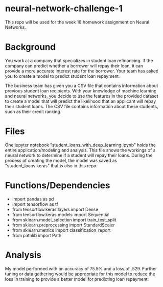 # neural-network-challenge-1
This repo will be used for the week 18 homework assignment on Neural Networks.

# Background
You work at a company that specializes in student loan refinancing. If the company can predict whether a borrower will repay their loan, it can provide a more accurate interest rate for the borrower. Your team has asked you to create a model to predict student loan repayment.

The business team has given you a CSV file that contains information about previous student loan recipients. With your knowledge of machine learning and neural networks, you decide to use the features in the provided dataset to create a model that will predict the likelihood that an applicant will repay their student loans. The CSV file contains information about these students, such as their credit ranking.

# Files
One jupyter notebook "student_loans_with_deep_learning.ipynb" holds the entire application/modeling and analysis. This file shows the workings of a neural network to determine if a student will repay their loans. During the process of creating the model, the model was saved as "student_loans.keras" that is also in this repo.

# Functions/Dependencies
- import pandas as pd
- import tensorflow as tf
- from tensorflow.keras.layers import Dense
- from tensorflow.keras.models import Sequential
- from sklearn.model_selection import train_test_split
- from sklearn.preprocessing import StandardScaler
- from sklearn.metrics import classification_report
- from pathlib import Path

# Analysis
My model performed with an accuracy of 75.5% and a loss of .529. Further tuning or data gathering would be appropriate for this model to reduce the loss in training to provide a better model for predicting loan repayment. 
